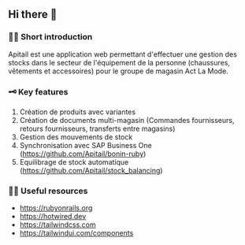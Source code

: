 ## Hi there 👋

### 🙋‍♀️ Short introduction

Apitail est une application web permettant d'effectuer une gestion des stocks dans le secteur de l'équipement de la personne (chaussures, vêtements et accessoires) pour le groupe de magasin Act La Mode.

### 🗝 Key features

1. Création de produits avec variantes
2. Création de documents multi-magasin (Commandes fournisseurs, retours fournisseurs, transferts entre magasins)
3. Gestion des mouvements de stock
4. Synchronisation avec SAP Business One (https://github.com/Apitail/bonin-ruby)
5. Equilibrage de stock automatique (https://github.com/Apitail/stock_balancing)

### 👩‍💻 Useful resources

- https://rubyonrails.org
- https://hotwired.dev
- https://tailwindcss.com
- https://tailwindui.com/components
